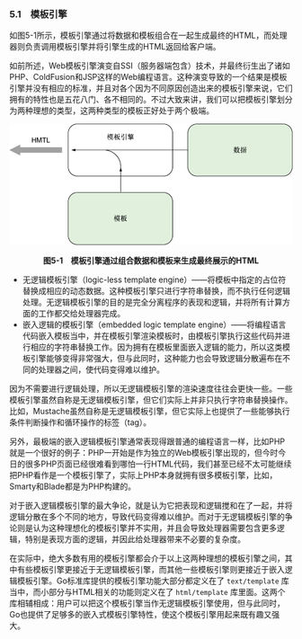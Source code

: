 ### 5.1　模板引擎

如图5-1所示，模板引擎通过将数据和模板组合在一起生成最终的HTML，而处理器则负责调用模板引擎并将引擎生成的HTML返回给客户端。

如前所述，Web模板引擎演变自SSI（服务器端包含）技术，并最终衍生出了诸如PHP、ColdFusion和JSP这样的Web编程语言。这种演变导致的一个结果是模板引擎并没有相应的标准，并且对各个因为不同原因创造出来的模板引擎来说，它们拥有的特性也是五花八门、各不相同的。不过大致来讲，我们可以把模板引擎划分为两种理想的类型，这两种类型的模板正好处于两个极端。

![26.png](../images/26.png)
<center class="my_markdown"><b class="my_markdown">图5-1　模板引擎通过组合数据和模板来生成最终展示的HTML</b></center>

+ 无逻辑模板引擎（logic-less template engine）——将模板中指定的占位符替换成相应的动态数据。这种模板引擎只进行字符串替换，而不执行任何逻辑处理。无逻辑模板引擎的目的是完全分离程序的表现和逻辑，并将所有计算方面的工作都交给处理器完成。
+ 嵌入逻辑的模板引擎（embedded logic template engine）——将编程语言代码嵌入模板当中，并在模板引擎渲染模板时，由模板引擎执行这些代码并进行相应的字符串替换工作。因为拥有在模板里面嵌入逻辑的能力，所以这类模板引擎能够变得非常强大，但与此同时，这种能力也会导致逻辑分散遍布在不同的处理器之间，使代码变得难以维护。

因为不需要进行逻辑处理，所以无逻辑模板引擎的渲染速度往往会更快一些。一些模板引擎虽然自称是无逻辑模板引擎，但它们实际上并非只执行字符串替换操作。比如，Mustache虽然自称是无逻辑模板引擎，但它实际上也提供了一些能够执行条件判断操作和循环操作的标签（tag）。

另外，最极端的嵌入逻辑模板引擎通常表现得跟普通的编程语言一样，比如PHP就是一个很好的例子：PHP一开始是作为独立的Web模板引擎出现的，但今时今日的很多PHP页面已经很难看到哪怕一行HTML代码，我们甚至已经不太可能继续把PHP看作是一个模板引擎了，实际上PHP本身就拥有很多模板引擎，比如，Smarty和Blade都是为PHP构建的。

对于嵌入逻辑模板引擎的最大争论，就是认为它把表现和逻辑搅和在了一起，并将逻辑分散在多个不同的地方，导致代码变得难以维护。而对于无逻辑模板引擎的争论则是认为这种理想化的模板引擎并不实用，并且会导致处理器需要包含更多逻辑，特别是表现方面的逻辑，并因此给处理器带来不必要的复杂度。

在实际中，绝大多数有用的模板引擎都会介于以上这两种理想的模板引擎之间，其中有些模板引擎更接近于无逻辑模板引擎，而其他一些模板引擎则更接近于嵌入逻辑模板引擎。Go标准库提供的模板引擎功能大部分都定义在了 `text/template` 库当中，而小部分与HTML相关的功能则定义在了 `html/template` 库里面。这两个库相辅相成：用户可以把这个模板引擎当作无逻辑模板引擎使用，但与此同时，Go也提供了足够多的嵌入式模板引擎特性，使这个模板引擎用起来既有趣又强大。

